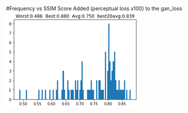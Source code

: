 #Frequency vs SSIM Score
Added (perceptual loss x100) to the gan_loss
![Alt text](https://github.com/nivedk/Image_Denoising/blob/perceptual_loss/perceptual_loss/v2/0_Score.png)
